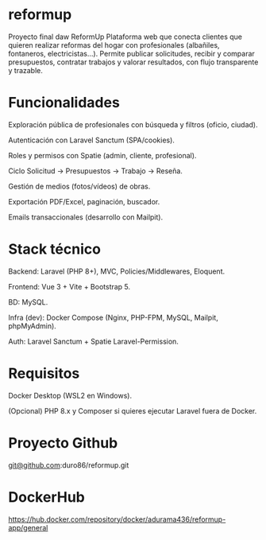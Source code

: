 # reformup
Proyecto final daw ReformUp
Plataforma web que conecta clientes que quieren realizar reformas del hogar con profesionales (albañiles, fontaneros, electricistas…). Permite publicar solicitudes, recibir y comparar presupuestos, contratar trabajos y valorar resultados, con flujo transparente y trazable.

# Funcionalidades

Exploración pública de profesionales con búsqueda y filtros (oficio, ciudad).

Autenticación con Laravel Sanctum (SPA/cookies).

Roles y permisos con Spatie (admin, cliente, profesional).

Ciclo Solicitud → Presupuestos → Trabajo → Reseña.

Gestión de medios (fotos/vídeos) de obras.

Exportación PDF/Excel, paginación, buscador.

Emails transaccionales (desarrollo con Mailpit).

# Stack técnico

Backend: Laravel (PHP 8+), MVC, Policies/Middlewares, Eloquent.

Frontend: Vue 3 + Vite + Bootstrap 5.

BD: MySQL.

Infra (dev): Docker Compose (Nginx, PHP-FPM, MySQL, Mailpit, phpMyAdmin).

Auth: Laravel Sanctum + Spatie Laravel-Permission.

# Requisitos

Docker Desktop (WSL2 en Windows).

(Opcional) PHP 8.x y Composer si quieres ejecutar Laravel fuera de Docker.

# Proyecto Github
git@github.com:duro86/reformup.git

# DockerHub
https://hub.docker.com/repository/docker/adurama436/reformup-app/general